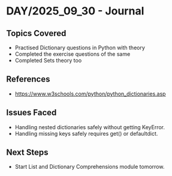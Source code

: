 # DAY/2025_09_30 - Journal

## Topics Covered
- Practised Dictionary questions in Python with theory
- Completed the exercise questions of the same
- Completed Sets theory too


## References
- https://www.w3schools.com/python/python_dictionaries.asp


## Issues Faced
- Handling nested dictionaries safely without getting KeyError.
- Handling missing keys safely requires get() or defaultdict.


## Next Steps
- Start List and Dictionary Comprehensions module tomorrow.